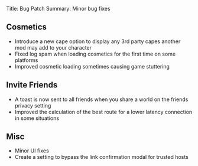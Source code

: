 Title: Bug Patch
Summary: Minor bug fixes

## Cosmetics
- Introduce a new cape option to display any 3rd party capes another mod may add to your character 
- Fixed log spam when loading cosmetics for the first time on some platforms
- Improved cosmetic loading sometimes causing game stuttering

## Invite Friends
- A toast is now sent to all friends when you share a world on the friends privacy setting
- Improved the calculation of the best route for a lower latency connection in some situations

## Misc
- Minor UI fixes
- Create a setting to bypass the link confirmation modal for trusted hosts
